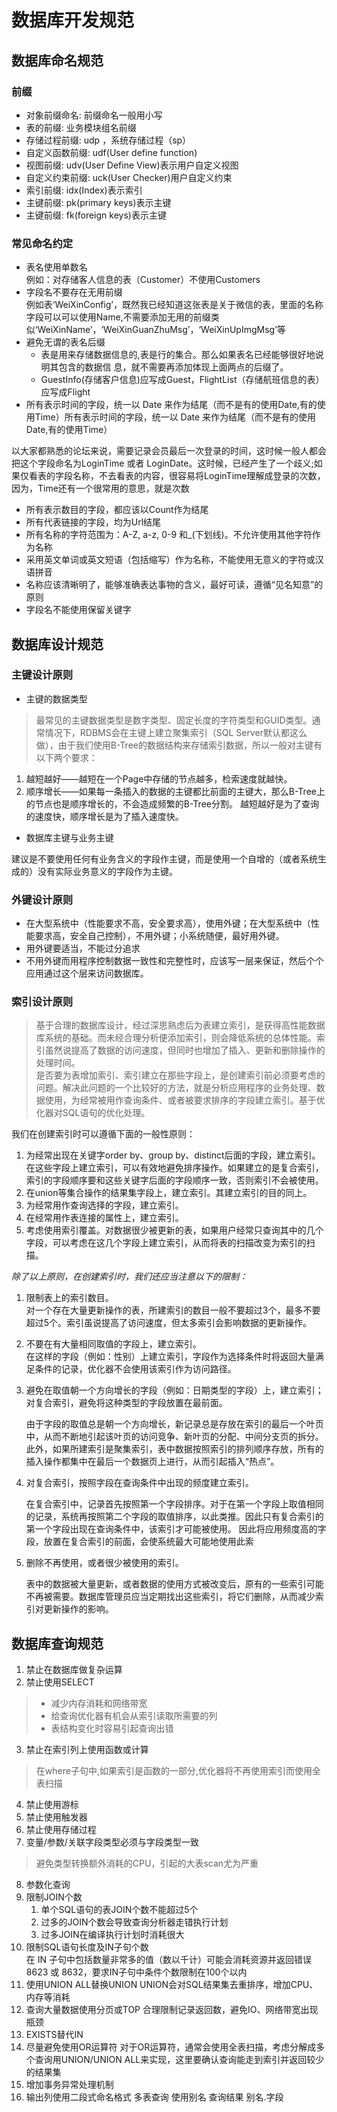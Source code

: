 # 数据库开发规范

## 数据库命名规范
### 前缀
- 对象前缀命名: 前缀命名一般用小写
- 表的前缀: 业务模块组名前缀
- 存储过程前缀: udp ，系统存储过程（sp）
- 自定义函数前缀: udf(User define function)
- 视图前缀: udv(User Define View)表示用户自定义视图
- 自定义约束前缀: uck(User Checker)用户自定义约束
- 索引前缀: idx(Index)表示索引
- 主键前缀: pk(primary keys)表示主键
- 主键前缀: fk(foreign keys)表示主键
### 常见命名约定

- 表名使用单数名<br/>
    例如：对存储客人信息的表（Customer）不使用Customers
- 字段名不要存在无用前缀<br/>
    例如表‘WeiXinConfig’，既然我已经知道这张表是关于微信的表，里面的名称字段可以可以使用Name,不需要添加无用的前缀类似‘WeiXinName’，‘WeiXinGuanZhuMsg’，‘WeiXinUpImgMsg’等
- 避免无谓的表名后缀
    - 表是用来存储数据信息的,表是行的集合。那么如果表名已经能够很好地说明其包含的数据信 息，就不需要再添加体现上面两点的后缀了。
    - GuestInfo(存储客户信息)应写成Guest，FlightList（存储航班信息的表）应写成Flight
- 所有表示时间的字段，统一以 Date 来作为结尾（而不是有的使用Date,有的使用Time）所有表示时间的字段，统一以 Date 来作为结尾（而不是有的使用Date,有的使用Time）

以大家都熟悉的论坛来说，需要记录会员最后一次登录的时间，这时候一般人都会把这个字段命名为LoginTime 或者 LoginDate。这时候，已经产生了一个歧义;如果仅看表的字段名称，不去看表的内容，很容易将LoginTime理解成登录的次数，因为，Time还有一个很常用的意思，就是次数

- 所有表示数目的字段，都应该以Count作为结尾
- 所有代表链接的字段，均为Url结尾
- 所有名称的字符范围为：A-Z, a-z, 0-9 和_(下划线)。不允许使用其他字符作为名称
- 采用英文单词或英文短语（包括缩写）作为名称，不能使用无意义的字符或汉语拼音
- 名称应该清晰明了，能够准确表达事物的含义，最好可读，遵循“见名知意”的原则
- 字段名不能使用保留关键字

## 数据库设计规范
### 主键设计原则
- 主键的数据类型
> 最常见的主键数据类型是数字类型、固定长度的字符类型和GUID类型。通常情况下，RDBMS会在主键上建立聚集索引（SQL Server默认都这么做），由于我们使用B-Tree的数据结构来存储索引数据，所以一般对主键有以下两个要求：

1. 越短越好——越短在一个Page中存储的节点越多，检索速度就越快。
2. 顺序增长——如果每一条插入的数据的主键都比前面的主键大，那么B-Tree上的节点也是顺序增长的，不会造成频繁的B-Tree分割。
越短越好是为了查询的速度快，顺序增长是为了插入速度快。

- 数据库主键与业务主键

建议是不要使用任何有业务含义的字段作主键，而是使用一个自增的（或者系统生成的）没有实际业务意义的字段作为主键。
### 外键设计原则
- 在大型系统中（性能要求不高，安全要求高），使用外键；在大型系统中（性能要求高，安全自己控制），不用外键；小系统随便，最好用外键。
- 用外键要适当，不能过分追求
- 不用外键而用程序控制数据一致性和完整性时，应该写一层来保证，然后个个应用通过这个层来访问数据库。

### 索引设计原则
>  基于合理的数据库设计，经过深思熟虑后为表建立索引，是获得高性能数据库系统的基础。而未经合理分析便添加索引，则会降低系统的总体性能。索引虽然说提高了数据的访问速度，但同时也增加了插入、更新和删除操作的处理时间。<br/>
是否要为表增加索引、索引建立在那些字段上，是创建索引前必须要考虑的问题。解决此问题的一个比较好的方法，就是分析应用程序的业务处理、数据使用，为经常被用作查询条件、或者被要求排序的字段建立索引。基于优化器对SQL语句的优化处理。

我们在创建索引时可以遵循下面的一般性原则：

1. 为经常出现在关键字order by、group by、distinct后面的字段，建立索引。
在这些字段上建立索引，可以有效地避免排序操作。如果建立的是复合索引，索引的字段顺序要和这些关键字后面的字段顺序一致，否则索引不会被使用。
2. 在union等集合操作的结果集字段上，建立索引。其建立索引的目的同上。
3. 为经常用作查询选择的字段，建立索引。
4. 在经常用作表连接的属性上，建立索引。
5. 考虑使用索引覆盖。对数据很少被更新的表，如果用户经常只查询其中的几个字段，可以考虑在这几个字段上建立索引，从而将表的扫描改变为索引的扫描。

*除了以上原则，在创建索引时，我们还应当注意以下的限制：*

1. 限制表上的索引数目。<br/>
对一个存在大量更新操作的表，所建索引的数目一般不要超过3个，最多不要超过5个。索引虽说提高了访问速度，但太多索引会影响数据的更新操作。
2. 不要在有大量相同取值的字段上，建立索引。<br/>
在这样的字段（例如：性别）上建立索引，字段作为选择条件时将返回大量满足条件的记录，优化器不会使用该索引作为访问路径。

3. 避免在取值朝一个方向增长的字段（例如：日期类型的字段）上，建立索引；对复合索引，避免将这种类型的字段放置在最前面。<br/>

    由于字段的取值总是朝一个方向增长，新记录总是存放在索引的最后一个叶页中，从而不断地引起该叶页的访问竞争、新叶页的分配、中间分支页的拆分。此外，如果所建索引是聚集索引，表中数据按照索引的排列顺序存放，所有的插入操作都集中在最后一个数据页上进行，从而引起插入“热点”。
4. 对复合索引，按照字段在查询条件中出现的频度建立索引。

    在复合索引中，记录首先按照第一个字段排序。对于在第一个字段上取值相同的记录，系统再按照第二个字段的取值排序，以此类推。因此只有复合索引的第一个字段出现在查询条件中，该索引才可能被使用。
因此将应用频度高的字段，放置在复合索引的前面，会使系统最大可能地使用此索

5. 删除不再使用，或者很少被使用的索引。

    表中的数据被大量更新，或者数据的使用方式被改变后，原有的一些索引可能不再被需要。数据库管理员应当定期找出这些索引，将它们删除，从而减少索引对更新操作的影响。
## 数据库查询规范
1. 禁止在数据库做复杂运算
2. 禁止使用SELECT
> - 减少内存消耗和网络带宽
> - 给查询优化器有机会从索引读取所需要的列
> - 表结构变化时容易引起查询出错
3. 禁止在索引列上使用函数或计算
> 在where子句中,如果索引是函数的一部分,优化器将不再使用索引而使用全表扫描
4. 禁止使用游标
5. 禁止使用触发器
6. 禁止使用存储过程
7. 变量/参数/关联字段类型必须与字段类型一致
> 避免类型转换额外消耗的CPU，引起的大表scan尤为严重
8. 参数化查询
9. 限制JOIN个数
    1. 单个SQL语句的表JOIN个数不能超过5个
    2. 过多的JOIN个数会导致查询分析器走错执行计划
    3. 过多JOIN在编译执行计划时消耗很大
10. 限制SQL语句长度及IN子句个数<br/>
    在 IN 子句中包括数量非常多的值（数以千计）可能会消耗资源并返回错误 8623 或 8632，要求IN子句中条件个数限制在100个以内
11. 使用UNION ALL替换UNION
    UNION会对SQL结果集去重排序，增加CPU、内存等消耗
12. 查询大量数据使用分页或TOP
    合理限制记录返回数，避免IO、网络带宽出现瓶颈
13. EXISTS替代IN
14. 尽量避免使用OR运算符
    对于OR运算符，通常会使用全表扫描，考虑分解成多个查询用UNION/UNION ALL来实现，这里要确认查询能走到索引并返回较少的结果集
15. 增加事务异常处理机制
16. 输出列使用二段式命名格式
    多表查询 使用别名 查询结果 别名.字段
